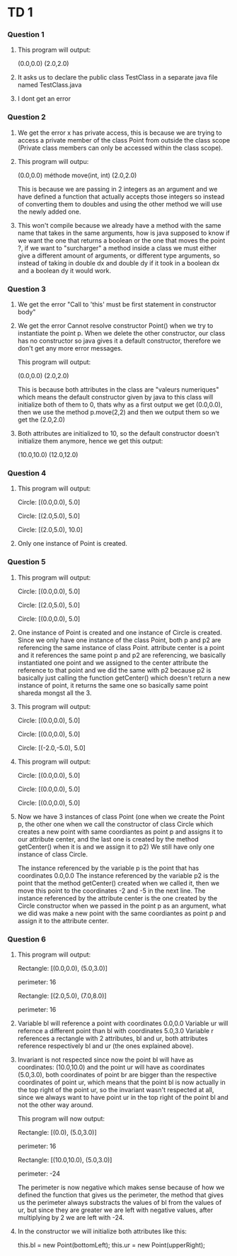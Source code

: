 # TD 1

### Question 1

1. This program will output:

    (0.0,0.0)
    (2.0,2.0)

2. It asks us to declare the public class TestClass in a separate java file named TestClass.java

3. I dont get an error

### Question 2

1. We get the error x has private access, this is because we are trying to access a private member of the class
Point from outside the class scope (Private class members can only be accessed within the class scope).

2. This program will outpu: 

    (0.0,0.0)
    méthode move(int, int)
    (2.0,2.0)

    This is because we are passing in 2 integers as an argument and we have defined a function that actually accepts those 
    integers so instead of converting them to doubles and using the other method we will use the newly added one.

3. This won't compile because we already have a method with the same name that takes in the same arguments, how is java
supposed to know if we want the one that returns a boolean or the one that moves the point ?, if we want to "surcharger"
a method inside a class we must either give a different amount of arguments, or different type arguments, so instead
of taking in double dx and double dy if it took in a boolean dx and a boolean dy it would work.

### Question 3 

1. We get the error "Call to 'this' must be first statement in constructor body"

2. We get the error Cannot resolve constructor Point() when we try to instantiate the point p.
When we delete the other constructor, our class has no constructor so java gives it a default constructor, therefore
we don't get any more error messages.

    This program will output: 

    (0.0,0.0)
    (2.0,2.0)

    This is because both attributes in the class are "valeurs numeriques" which means the default constructor given by 
    java to this class will initialize both of them to 0, thats why as a first output we get (0.0,0.0), then we use the method
    p.move(2,2) and then we output them so we get the (2.0,2.0)

3. Both attributes are initialized to 10, so the default constructor doesn't initialize them anymore, hence we get this 
output: 

    (10.0,10.0)
    (12.0,12.0)

### Question 4

1. This program will output:

    Circle: [(0.0,0.0), 5.0]

    Circle: [(2.0,5.0), 5.0]
    
    Circle: [(2.0,5.0), 10.0]

2. Only one instance of Point is created.

### Question 5

1. This program will output: 

    Circle: [(0.0,0.0), 5.0]

    Circle: [(2.0,5.0), 5.0]

    Circle: [(0.0,0.0), 5.0]

2. One instance of Point is created and one instance of Circle is created.
Since we only have one instance of the class Point, both p and p2 are referencing the same instance of class Point.
attribute center is a point and it references the same point p and p2 are referencing, we basically instantiated one 
point and we assigned to the center attribute the reference to that point and we did the same with p2 because p2 is 
basically just calling the function getCenter() which doesn't return a new instance of point, it returns the same one
so basically same point shareda mongst all the 3.

3. This program will output:

    Circle: [(0.0,0.0), 5.0]

    Circle: [(0.0,0.0), 5.0]

    Circle: [(-2.0,-5.0), 5.0]

4. This program will output: 

    Circle: [(0.0,0.0), 5.0]

    Circle: [(0.0,0.0), 5.0]

    Circle: [(0.0,0.0), 5.0]

5. Now we have 3 instances of class Point (one when we create the Point p, the other one when we call the constructor of 
class Circle which creates a new point with same coordiantes as point p and assigns it to our attribute center, and the last
one is created by the method getCenter() when it is and we assign it to p2)
We still have only one instance of class Circle.

    The instance referenced by the variable p is the point that has coordinates 0.0,0.0
    The instance referenced by the variable p2 is the point that the method getCenter() created when we called it, then we move
    this point to the coordinates -2 and -5 in the next line.
    The instance referenced by the attribute center is the one created by the Circle constructor when we passed in the point p 
    as an argument, what we did was make a new point with the same coordiantes as point p and assign it to the attribute center.

### Question 6

1. This program will output:

    Rectangle: [(0.0,0.0), (5.0,3.0)]

    perimeter: 16

    Rectangle: [(2.0,5.0), (7.0,8.0)]

    perimeter: 16

2. Variable bl will reference a point with coordinates 0.0,0.0
Variable ur will refernce a different point than bl with coordinates 5.0,3.0
Variable r references a rectangle with 2 attributes, bl and ur, both attributes reference respectively bl and ur (the ones
explained above).

3. Invariant is not respected since now the point bl will have as coordinates: (10.0,10.0) and the point ur will have as coordinates
(5.0,3.0), both coordinates of point br are bigger than the respective coordinates of point ur, which means that the point bl is 
now actually in the top right of the point ur, so the invariant wasn't respected at all, since we always want to have point ur in the
top right of the point bl and not the other way around.

    This program will now output:

    Rectangle: [(0.0), (5.0,3.0)]

    perimeter: 16

    Rectangle: [(10.0,10.0), (5.0,3.0)]

    perimeter: -24

    The perimeter is now negative which makes sense because of how we defined the function that gives us the perimeter, the method that gives us 
    the perimeter always substracts the values of bl from the values of ur, but since they are greater we are left with negative values, after
    multiplying by 2 we are left with -24.

4. In the constructor we will initialize both attributes like this:

    this.bl = new Point(bottomLeft);
    this.ur = new Point(upperRight);


